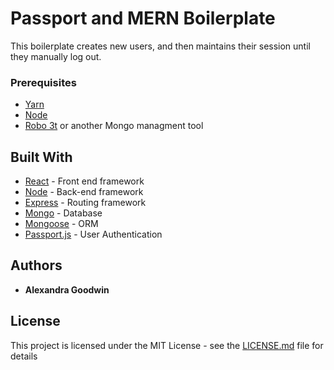 # Passport and MERN Boilerplate

This boilerplate creates new users, and then maintains their session until they manually log out.

### Prerequisites

- [Yarn](https://yarnpkg.com/en/docs/install#mac-stable)
- [Node](https://nodejs.org/en/)
- [Robo 3t](https://robomongo.org/) or another Mongo managment tool

## Built With

* [React](https://reactjs.org/) - Front end framework
* [Node](https://nodejs.org/en/) - Back-end framework
* [Express](https://expressjs.com/) - Routing framework
* [Mongo](https://www.mongodb.com/) - Database
* [Mongoose](http://mongoosejs.com/docs/) - ORM
* [Passport.js](http://www.passportjs.org/) - User Authentication


## Authors

* **Alexandra Goodwin** 

## License

This project is licensed under the MIT License - see the [LICENSE.md](LICENSE.md) file for details
